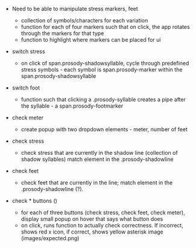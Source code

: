 - Need to be able to manipulate stress markers, feet

    - collection of symbols/characters for each variation
    - function for each of four markers such that on click, the app rotates through the markers for that type
    - function to highlight where markers can be placed for ui

- switch stress
    - on click of span.prosody-shadowsyllable, cycle through predefined stress symbols - each symbol is span.prosody-marker within the span.prosody-shadowsyllable

- switch foot
    - function such that clicking a .prosody-syllable creates a pipe after the syllable - a span.prosody-footmarker

- check meter
    - create popup with two dropdown elements - meter, number of feet

- check stress
    - check stress that are currently in the shadow line (collection of shadow syllables) match element in the .prosody-shadowline

- check feet
    - check feet that are currently in the line; match element in the .prosody-shadowline (?).

- check * buttons ()
    - for each of three buttons (check stress, check feet, check meter), display small popup on hover that says what button does
    - on click, runs function to actually check correctness. If incorrect, shows red x icon, if correct, shows yellow asterisk image (images/expected.png)

